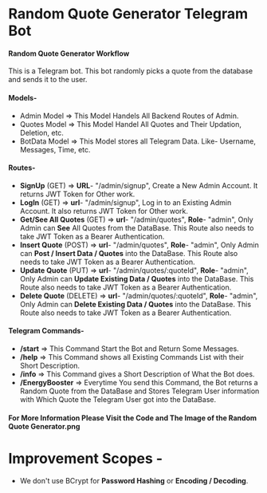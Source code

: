 # Random Quote Generator Telegram Bot

#### Random Quote Generator Workflow

This is a Telegram bot. This bot randomly picks a quote from the database and sends it to the user.

#### Models- 
- Admin Model => This Model Handels All Backend Routes of Admin.
- Quotes Model => This Model Handel All Quotes and Their Updation, Deletion, etc.
- BotData Model => This Model stores all Telegram Data. Like- Username, Messages, Time, etc.

#### Routes-
- **SignUp** (GET) => **URL**- "/admin/signup", Create a New Admin Account. It returns JWT Token for Other work.
- **LogIn** (GET) => **url**- "/admin/signup", Log in to an Existing Admin Account. It also returns JWT Token for Other work.
- **Get/See All Quotes** (GET) => **url**- "/admin/quotes", **Role**- "admin", Only Admin can **See** All Quotes from the DataBase. This Route also needs to take JWT Token as a Bearer Authentication.
- **Insert Quote** (POST) => **url**- "/admin/quotes", **Role**- "admin", Only Admin can **Post / Insert Data / Quotes** into the DataBase. This Route also needs to take JWT Token as a Bearer Authentication.
- **Update Quote** (PUT) => **url**- "/admin/quotes/:quoteId", **Role**- "admin", Only Admin can **Update Existing Data / Quotes** into the DataBase. This Route also needs to take JWT Token as a Bearer Authentication.
- **Delete Quote** (DELETE) => **url**- "/admin/quotes/:quoteId", **Role**- "admin", Only Admin can **Delete Existing Data / Quotes** into the DataBase. This Route also needs to take JWT Token as a Bearer Authentication.

#### Telegram Commands-
- **/start** => This Command Start the Bot and Return Some Messages.
- **/help** => This Command shows all Existing Commands List with their Short Description.
- **/info** => This Command gives a Short Description of What the Bot does.
- **/EnergyBooster** => Everytime You send this Command, the Bot returns a Random Quote from the DataBase and Stores Telegram User information with Which Quote the Telegram User got into the DataBase.

#### For More Information Please Visit the Code and The Image of the Random Quote Generator.png ####

# Improvement Scopes -
- We don't use BCrypt for **Password Hashing** or **Encoding / Decoding**.
